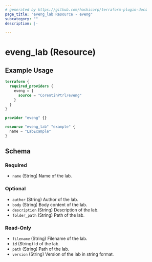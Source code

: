 ```yaml
---
# generated by https://github.com/hashicorp/terraform-plugin-docs
page_title: "eveng_lab Resource - eveng"
subcategory: ""
description: |-
  
---
```


# eveng_lab (Resource)



## Example Usage

```terraform
terraform {
  required_providers {
    eveng = {
      source = "CorentinPtrl/eveng"
    }
  }
}

provider "eveng" {}

resource "eveng_lab" "example" {
  name = "LabExample"
}
```

<!-- schema generated by tfplugindocs -->
## Schema

### Required

- `name` (String) Name of the lab.

### Optional

- `author` (String) Author of the lab.
- `body` (String) Body content of the lab.
- `description` (String) Description of the lab.
- `folder_path` (String) Path of the lab.

### Read-Only

- `filename` (String) Filename of the lab.
- `id` (String) Id of the lab.
- `path` (String) Path of the lab.
- `version` (String) Version of the lab in string format.
